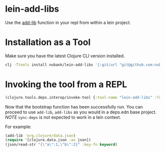 # lein-add-libs

Use the [add-lib](https://clojure.github.io/clojure/branch-master/clojure.repl-api.html#clojure.repl.deps/add-lib) function in your repl from within a lein project.

# Installation as a Tool

Make sure you have the latest Clojure CLI version installed. 

```sh
clj -Ttools install nubank/lein-add-libs '{:git/url "git@github.com:nubank/lein-add-libs.git" :git/sha "ad9b22cbea29fb76fa3d60e639320052e1423be4"}' :as lein-add-libs
```

# Invoking the tool from a REPL

```clojure
(clojure.tools.deps.interop/invoke-tool {:tool-name "lein-add-libs" :fn 'lein-add-libs.core/bootstrap})
```

Now that the bootstrap function has been successfully run. You can proceed to use `add-lib`, `add-libs` as you would in a deps.edn base project. *NOTE* `sync-deps` is not expected to work in a lein context.

For example:
```clojure
(add-lib 'org.clojure/data.json)
(require '[clojure.data.json :as json])
(json/read-str "{\"a\":1,\"b\":2}" :key-fn keyword)
```